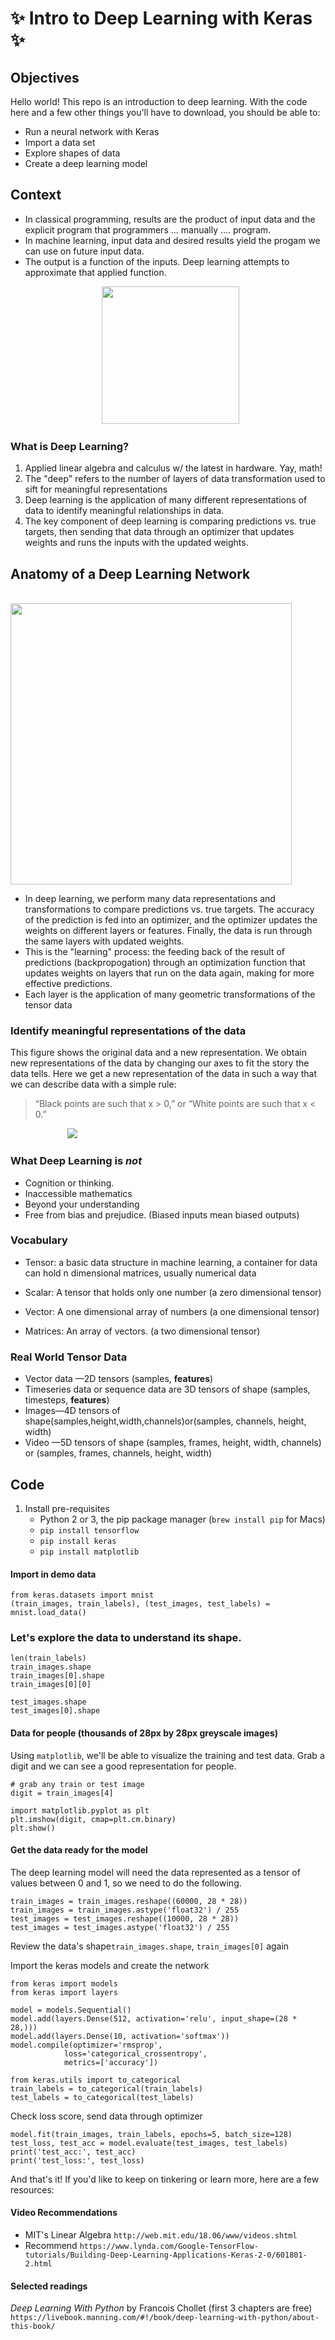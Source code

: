 # ✨ Intro to Deep Learning with Keras ✨

## Objectives

Hello world! This repo is an introduction to deep learning. With the code here and a few other things you'll have to download, you should be able to:
-  Run a neural network with Keras
-  Import a data set
-   Explore shapes of data
-   Create a deep learning model


## Context
- In classical programming, results are the product of input data and the explicit program that programmers ... manually .... program.
- In machine learning, input data and desired results yield the progam we can use on future input data.
- The output is a function of the inputs. Deep learning attempts to approximate that applied function.

&nbsp;&nbsp;&nbsp;&nbsp;&nbsp;&nbsp;&nbsp;&nbsp;&nbsp;&nbsp;&nbsp;&nbsp;&nbsp;&nbsp;&nbsp;&nbsp;&nbsp;&nbsp; &nbsp; &nbsp; &nbsp; &nbsp;&nbsp;&nbsp;&nbsp;&nbsp;&nbsp;&nbsp;&nbsp;&nbsp;&nbsp;&nbsp; <img src="https://lh6.googleusercontent.com/iO6BUV-ZLJl5fYoiBGi7hNxaDAUHvfisPM8O-Pr_pICybm4NPPISScpWJn73qukhiPSXgHuGdMG6gE5SO2lI=w1440-h820-rw" height=220>

### What is Deep Learning?
1. Applied linear algebra and calculus w/ the latest in hardware. Yay, math!
2. The "deep" refers to the number of layers of data transformation used to sift for meaningful representations
3. Deep learning is the application of many different representations of data to identify meaningful relationships in data.
4. The key component of deep learning is comparing predictions vs. true targets, then sending that data through an optimizer that updates weights and runs the inputs with the updated weights. 



## Anatomy of a Deep Learning Network

&nbsp;&nbsp;&nbsp;&nbsp;&nbsp;&nbsp;&nbsp;&nbsp;&nbsp;&nbsp;&nbsp;&nbsp;&nbsp;&nbsp;&nbsp;&nbsp;&nbsp;&nbsp;&nbsp;&nbsp;&nbsp;&nbsp; &nbsp;&nbsp;&nbsp;&nbsp;&nbsp;&nbsp;&nbsp;&nbsp;&nbsp;&nbsp;&nbsp; &nbsp; &nbsp; &nbsp; &nbsp; &nbsp; &nbsp; &nbsp; &nbsp; &nbsp; &nbsp; &nbsp; <img src="https://lh3.googleusercontent.com/HuIOvHcHNlM614H3qG2tXIBMEtiMpt95zA2STJ3YqjDjpO75VMc2QLrXDFNnnf-_fw7eWaHmgrz98T86_Roh=w1440-h820" height="450px">


- In deep learning, we perform many data representations and transformations to compare predictions vs. true targets. The accuracy of the prediction is fed into an optimizer, and the optimizer updates the weights on different layers or features. Finally, the data is run through the same layers with updated weights.
- This is the "learning" process: the feeding back of the result of predictions (backpropogation) through an optimization function that updates weights on layers that run on the data again, making for more effective predictions.
- Each layer is the application of many geometric transformations of the tensor data

### Identify meaningful representations of the data

This figure shows the original data and a new representation. We obtain new representations of the data by changing our axes to fit the story the data tells. Here we get a new representation of the data in such a way that we can describe data with a simple rule:

> “Black points are such that x > 0,” or “White points are such that x < 0.”

&nbsp;&nbsp;&nbsp;&nbsp;&nbsp;&nbsp;&nbsp;&nbsp;&nbsp;&nbsp;&nbsp;&nbsp;&nbsp;&nbsp;&nbsp;&nbsp;&nbsp;&nbsp;&nbsp;&nbsp;&nbsp;&nbsp;&nbsp;<img src="https://dpzbhybb2pdcj.cloudfront.net/chollet/Figures/01fig04.jpg" >



### What Deep Learning is *not*
- Cognition or thinking.
- Inaccessible mathematics
- Beyond your understanding
- Free from bias and prejudice. (Biased inputs mean biased outputs) 

### Vocabulary
- Tensor: a basic data structure in machine learning, a container for data can hold n dimensional matrices, usually numerical data

- Scalar: A tensor that holds only one number  (a zero dimensional tensor)

- Vector: A one dimensional array of numbers (a one dimensional tensor)

- Matrices: An array of vectors. (a two dimensional tensor)

    

### Real World Tensor Data
- Vector data —2D tensors (samples, **features**)
- Timeseries data or sequence data are 3D tensors of shape (samples, timesteps,
**features**)
- Images—4D tensors of shape(samples,height,width,channels)or(samples,
channels, height, width)
- Video —5D tensors of shape (samples, frames, height, width, channels) or
(samples, frames, channels, height, width)


## Code
1. Install pre-requisites
    - Python 2 or 3, the pip package manager (`brew install pip` for Macs)
    - `pip install tensorflow`
    - `pip install keras`
    - `pip install matplotlib`

#### Import in demo data

    from keras.datasets import mnist
    (train_images, train_labels), (test_images, test_labels) = mnist.load_data()





### Let's explore the data to understand its shape.

    len(train_labels)
    train_images.shape
    train_images[0].shape
    train_images[0][0]
    
    test_images.shape
    test_images[0].shape

#### Data for people (thousands of 28px by 28px greyscale images)

Using `matplotlib`, we'll be able to visualize the training and test data. Grab a digit and we can see a good representation for people.

```
# grab any train or test image
digit = train_images[4]

import matplotlib.pyplot as plt
plt.imshow(digit, cmap=plt.cm.binary)
plt.show()
```

#### Get the data ready for the model

The deep learning model will need the data represented as a tensor of values between 0 and 1, so we need to do the following.

```
train_images = train_images.reshape((60000, 28 * 28))
train_images = train_images.astype('float32') / 255
test_images = test_images.reshape((10000, 28 * 28))
test_images = test_images.astype('float32') / 255
```

Review the data's shape`train_images.shape`, `train_images[0]` again

Import the keras models and create the network

    from keras import models
    from keras import layers
    
    model = models.Sequential()
    model.add(layers.Dense(512, activation='relu', input_shape=(28 * 28,)))
    model.add(layers.Dense(10, activation='softmax'))
    model.compile(optimizer='rmsprop',
                loss='categorical_crossentropy',
                metrics=['accuracy'])

    from keras.utils import to_categorical
    train_labels = to_categorical(train_labels)
    test_labels = to_categorical(test_labels)

Check loss score, send data through optimizer

    model.fit(train_images, train_labels, epochs=5, batch_size=128)
    test_loss, test_acc = model.evaluate(test_images, test_labels)
    print('test_acc:', test_acc)
    print('test_loss:', test_loss)


And that's it! If you'd like to keep on tinkering or learn more, here are a few resources: 

#### Video Recommendations

- MIT's Linear Algebra `http://web.mit.edu/18.06/www/videos.shtml`
- Recommend `https://www.lynda.com/Google-TensorFlow-tutorials/Building-Deep-Learning-Applications-Keras-2-0/601801-2.html`

#### Selected readings

*Deep Learning With Python* by Francois Chollet (first 3 chapters are free) `https://livebook.manning.com/#!/book/deep-learning-with-python/about-this-book/`
